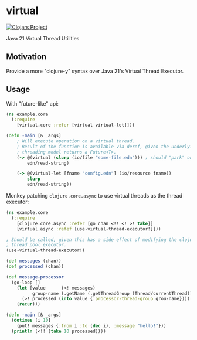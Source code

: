 # virtual

[![Clojars Project](https://img.shields.io/clojars/v/land.bnert/virtual.svg)](https://clojars.org/land.bnert/virtual)

Java 21 Virtual Thread Utilities

## Motivation

Provide a more "clojure-y" syntax over Java 21's Virtual Thread Executor.


## Usage

With "future-like" api:
```clojure
(ns example.core
  (:require
    [virtual.core :refer [virtual virtual-let]]))

(defn -main [& _args]
    ; Will execute operation on a virtual thread.
    ; Result of the function is available via deref, given the underlying
    ; threading model returns a Future<T>.
    (-> @(virtual (slurp (io/file "some-file.edn"))) ; should "park" on io
        edn/read-string)

    (-> @(virtual-let [fname "config.edn"] (io/resource fname))
        slurp
        edn/read-string))
```

Monkey patching `clojure.core.async` to use virtual threads as the
thread executor:
```clojure
(ns example.core
  (:require
    [clojure.core.async :refer [go chan <!! <! >! take]]
    [virtual.async :refef [use-virtual-thread-executor!]]))

; Should be called, given this has a side effect of modifying the clojure.core.async
; thread pool executor.
(use-virtual-thread-executor!)

(def messages (chan))
(def processed (chan))

(def message-processor
  (go-loop []
    (let [value      (<! messages)
          group-name (.getName (.getThreadGroup (Thread/currentThread)))]
      (>! processed (into value {:processor-thread-group grou-name})))
    (recur)))

(defn -main [& _args]
  (dotimes [i 10]
    (put! messages {:from i :to (dec i), :message "hello!"}))
  (println (<!! (take 10 processed))))
```

